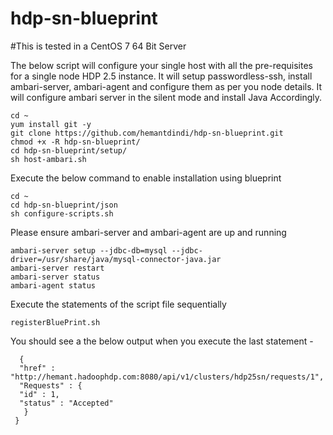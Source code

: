 # hdp-sn-blueprint

#This is tested in a CentOS 7 64 Bit Server

The below script will configure your single host with all the pre-requisites for a single node HDP 2.5 instance.
It will setup passwordless-ssh, install ambari-server, ambari-agent and configure them as per you node details.
It will configure ambari server in the silent mode and install Java Accordingly.

    cd ~
    yum install git -y
    git clone https://github.com/hemantdindi/hdp-sn-blueprint.git
    chmod +x -R hdp-sn-blueprint/
    cd hdp-sn-blueprint/setup/
    sh host-ambari.sh
    
Execute the below command to enable installation using blueprint

    cd ~
    cd hdp-sn-blueprint/json
    sh configure-scripts.sh

Please ensure ambari-server and ambari-agent are up and running

    ambari-server setup --jdbc-db=mysql --jdbc-driver=/usr/share/java/mysql-connector-java.jar
    ambari-server restart
    ambari-server status
    ambari-agent status

Execute the statements of the script file sequentially

    registerBluePrint.sh
	   
You should see a the below output when you execute the last statement -

      {
      "href" : "http://hemant.hadoophdp.com:8080/api/v1/clusters/hdp25sn/requests/1",
      "Requests" : {
      "id" : 1,
      "status" : "Accepted"
       } 
     }
